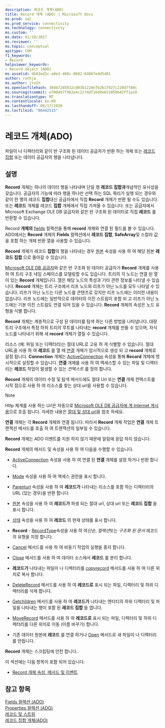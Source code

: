 ```yaml
---
description: 레코드 개체(ADO)
title: Record 개체 (ADO) | Microsoft Docs
ms.prod: sql
ms.prod_service: connectivity
ms.technology: connectivity
ms.custom: ''
ms.date: 01/19/2017
ms.reviewer: ''
ms.topic: conceptual
apitype: COM
f1_keywords:
- Record
helpviewer_keywords:
- Record object [ADO]
ms.assetid: db83ed2c-a8e3-460c-8682-64667e4d5d01
author: rothja
ms.author: jroth
ms.openlocfilehash: 384b7285832cd03b1220e7b261f027c220d7f80c
ms.sourcegitcommit: e700497f962e4c2274df16d9e651059b42ff1a10
ms.translationtype: MT
ms.contentlocale: ko-KR
ms.lasthandoff: 08/17/2020
ms.locfileid: "88442515"
---
```

# <a name="record-object-ado"></a>레코드 개체(ADO)
파일이 나 디렉터리와 같이 반 구조화 된 데이터 공급자가 반환 하는 개체 또는 [레코드 집합](../../../ado/reference/ado-api/recordset-object-ado.md) 또는 데이터 공급자의 행을 나타냅니다.  
  
## <a name="remarks"></a>설명  
 **Record** 개체는 하나의 데이터 행을 나타내며 단일 행 **레코드 집합과**개념적인 유사성을 갖습니다. 공급자의 기능에 따라 행을 하나만 선택 하는 SQL 쿼리가 실행 되는 경우와 같이 한 행의 레코드 **집합**대신 공급자에서 직접 **Record** 개체가 반환 될 수도 있습니다. 또는 **레코드** 개체를 레코드 **집합** 개체에서 직접 가져올 수 있습니다. 또는 공급자에서 Microsoft Exchange OLE DB 공급자와 같은 반 구조화 된 데이터로 직접 **레코드** 를 반환할 수 있습니다.  
  
 Record **개체의** [fields](../../../ado/reference/ado-api/fields-collection-ado.md) 컬렉션을 통해 **record** 개체와 연결 된 필드를 볼 수 있습니다. ADO에서는 **Record** 개체의 **Fields** 컬렉션에서 **레코드 집합**, **SafeArray**및 스칼라 값을 포함 하는 개체 반환 열을 사용할 수 있습니다.  
  
 **Record** 개체가 레코드 **집합**의 행을 나타내는 경우 [원본](../../../ado/reference/ado-api/source-property-ado-record.md) 속성을 사용 하 여 해당 원본 **레코드 집합** 으로 돌아갈 수 있습니다.  
  
 [Microsoft OLE DB 공급자](../../../ado/guide/appendixes/microsoft-ole-db-provider-for-internet-publishing.md)와 같은 반 구조화 된 데이터 공급자가 **Record** 개체를 사용 하 여 트리 구조 네임 스페이스를 모델링할 수도 있습니다. 트리의 각 노드는 연결 된 열이 있는 **Record** 개체입니다. 열은 해당 노드의 특성과 기타 관련 정보를 나타낼 수 있습니다. **Record** 개체는 트리 구조에서 리프 노드와 리프가 아닌 노드를 모두 나타낼 수 있습니다. 리프가 아닌 노드는 다른 노드를 콘텐츠로 갖지만 리프 노드에는 이러한 내용이 없습니다. 리프 노드에는 일반적으로 데이터의 이진 스트림이 포함 되 고 리프가 아닌 노드에는 기본 이진 스트림도 연결 되어 있을 수 있습니다. **Record** 개체의 속성은 노드 유형을 식별 합니다.  
  
 **Record** 개체는 계층적으로 구성 된 데이터를 탐색 하는 다른 방법을 나타냅니다. 대량 트리 구조에서 특정 하위 트리의 루트를 나타내는 **record** 개체를 만들 수 있으며, 자식 노드를 나타내기 위해 새 **record** 개체가 열릴 수 있습니다.  
  
 리소스 (예: 파일 또는 디렉터리)는 절대 URL로 고유 하 게 식별할 수 있습니다. 절대 URL을 사용 하 여 **레코드** 를 열 때 [연결](../../../ado/reference/ado-api/connection-object-ado.md) 개체가 암시적으로 생성 되 고 **record** 개체로 설정 됩니다. **Connection** 개체는 [ActiveConnection](../../../ado/reference/ado-api/activeconnection-property-ado.md) 속성을 통해 **Record** 개체에 명시적으로 설정할 수 있습니다. **연결** 개체를 사용 하 여 액세스할 수 있는 파일 및 디렉터리는 **레코드** 작업이 발생할 수 있는 *컨텍스트* 를 정의 합니다.  
  
 **Record** 개체의 데이터 수정 및 탐색 메서드에도 절대 Url 또는 **연결** 개체 컨텍스트를 시작 점으로 사용 하 여 리소스를 찾는 상대 url을 사용할 수 있습니다.  
  
> [!NOTE]
>  Http 체계를 사용 하는 Url은 자동으로 [Microsoft OLE DB 공급자에 게 Internet 게시용](../../../ado/guide/appendixes/microsoft-ole-db-provider-for-internet-publishing.md)으로 호출 됩니다. 자세한 내용은 [절대 및 상대 url](../../../ado/guide/data/absolute-and-relative-urls.md)을 참조 하세요.  
  
 **연결** 개체는 각 **Record** 개체와 연결 됩니다. 따라서 **Record** 개체 작업은 **연결** 개체 트랜잭션 메서드를 호출 하 여 트랜잭션의 일부일 수 있습니다.  
  
 **Record** 개체는 ADO 이벤트를 지원 하지 않기 때문에 알림에 응답 하지 않습니다.  
  
 **Record** 개체의 메서드 및 속성을 사용 하 여 다음을 수행할 수 있습니다.  
  
-   [ActiveConnection](../../../ado/reference/ado-api/activeconnection-property-ado.md) 속성을 사용 하 여 연결 된 **연결** 개체를 설정 하거나 반환 합니다.  
  
-   [Mode](../../../ado/reference/ado-api/mode-property-ado.md) 속성을 사용 하 여 액세스 권한을 표시 합니다.  
  
-   [Parenturl](../../../ado/reference/ado-api/parenturl-property-ado.md) 속성을 사용 하 여 **레코드가** 나타내는 리소스를 포함 하는 디렉터리의 URL (있는 경우)을 반환 합니다.  
  
-   [원본](../../../ado/reference/ado-api/source-property-ado-record.md) 속성을 사용 하 여 **레코드가** 파생 되는 절대 url, 상대 url 또는 **레코드 집합** 을 표시 합니다.  
  
-   [상태](../../../ado/reference/ado-api/state-property-ado.md) 속성을 사용 하 여 **레코드** 의 현재 상태를 표시 합니다.  
  
-   **Record**  -  [RecordType](../../../ado/reference/ado-api/recordtype-property-ado.md)속성을 사용 하 여*단순*, *컬렉션*또는 *구조화 된 문서* 레코드의 유형을 지정 합니다.  
  
-   [Cancel](../../../ado/reference/ado-api/cancel-method-ado.md) 메서드를 사용 하 여 비동기 작업의 실행을 중지 합니다.  
  
-   [Close](../../../ado/reference/ado-api/close-method-ado.md) 메서드를 사용 하 여 데이터 소스에서 **레코드** 를 분리 합니다.  
  
-   **레코드가** 나타내는 파일이 나 디렉터리를 [copyrecord](../../../ado/reference/ado-api/copyrecord-method-ado.md) 메서드를 사용 하 여 다른 위치로 복사 합니다.  
  
-   [DeleteRecord](../../../ado/reference/ado-api/deleterecord-method-ado.md) 메서드를 사용 하 여 **레코드로** 표시 되는 파일, 디렉터리 및 하위 디렉터리를 삭제 합니다.  
  
-   [Getchildren](../../../ado/reference/ado-api/getchildren-method-ado.md) 메서드를 사용 하 여 **레코드가** 나타내는 엔터티의 하위 디렉터리 및 파일을 나타내는 행이 포함 된 **레코드 집합** 을 엽니다.  
  
-   [MoveRecord](../../../ado/reference/ado-api/moverecord-method-ado.md) 메서드를 사용 하 여 **레코드로** 표시 되는 파일, 디렉터리 및 하위 디렉터리를 다른 위치로 이동 (이름 바꾸기) 합니다.  
  
-   기존 데이터 원본에 **레코드** 를 연결 하거나 [Open](../../../ado/reference/ado-api/open-method-ado-record.md) 메서드로 새 파일이 나 디렉터리를 만듭니다.  
  
 **Record** 개체는 스크립팅에 안전 합니다.  
  
 이 섹션에는 다음 항목이 포함 되어 있습니다.  
  
-   [Record 개체 속성, 메서드 및 이벤트](../../../ado/reference/ado-api/record-object-properties-methods-and-events.md)  
  
## <a name="see-also"></a>참고 항목  
 [Fields 컬렉션 (ADO)](../../../ado/reference/ado-api/fields-collection-ado.md)   
 [Properties 컬렉션 (ADO)](../../../ado/reference/ado-api/properties-collection-ado.md)   
 [레코드 및 스트림](../../../ado/guide/data/records-and-streams.md)   
 [레코드 집합 개체(ADO)](../../../ado/reference/ado-api/recordset-object-ado.md)
